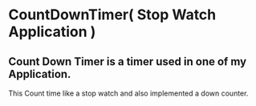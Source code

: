# CountDownTimer( Stop Watch Application )
## Count Down Timer is a timer used in one of my Application.
This Count time like a stop watch and also implemented a down counter.
